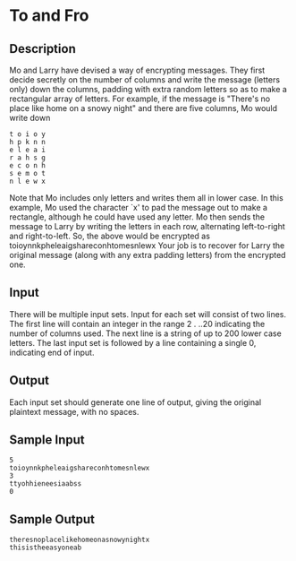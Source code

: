 # To and Fro

## Description

Mo and Larry have devised a way of encrypting messages. They first decide secretly on the number of columns and write the message (letters only) down the columns, padding with extra random letters so as to make a rectangular array of letters. For example, if the message is "There's no place like home on a snowy night" and there are five columns, Mo would write down

```
t o i o y
h p k n n
e l e a i
r a h s g
e c o n h
s e m o t
n l e w x 
```

Note that Mo includes only letters and writes them all in lower case. In this example, Mo used the character `x' to pad the message out to make a rectangle, although he could have used any letter. Mo then sends the message to Larry by writing the letters in each row, alternating left-to-right and right-to-left. So, the above would be encrypted as toioynnkpheleaigshareconhtomesnlewx Your job is to recover for Larry the original message (along with any extra padding letters) from the encrypted one.

## Input

There will be multiple input sets. Input for each set will consist of two lines. The first line will contain an integer in the range 2 . ..20 indicating the number of columns used. The next line is a string of up to 200 lower case letters. The last input set is followed by a line containing a single 0, indicating end of input.

## Output

Each input set should generate one line of output, giving the original plaintext message, with no spaces.

## Sample Input

```
5
toioynnkpheleaigshareconhtomesnlewx
3
ttyohhieneesiaabss
0
```

## Sample Output

```
theresnoplacelikehomeonasnowynightx
thisistheeasyoneab
```
